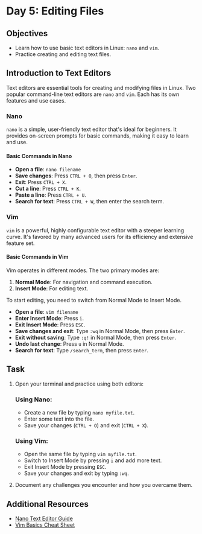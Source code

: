 # Day 5: Editing Files

## Objectives
- Learn how to use basic text editors in Linux: `nano` and `vim`.
- Practice creating and editing text files.

## Introduction to Text Editors

Text editors are essential tools for creating and modifying files in Linux. Two popular command-line text editors are `nano` and `vim`. Each has its own features and use cases.

### Nano

`nano` is a simple, user-friendly text editor that's ideal for beginners. It provides on-screen prompts for basic commands, making it easy to learn and use.

#### Basic Commands in Nano

- **Open a file**: `nano filename`
- **Save changes**: Press `CTRL + O`, then press `Enter`.
- **Exit**: Press `CTRL + X`.
- **Cut a line**: Press `CTRL + K`.
- **Paste a line**: Press `CTRL + U`.
- **Search for text**: Press `CTRL + W`, then enter the search term.

### Vim

`vim` is a powerful, highly configurable text editor with a steeper learning curve. It's favored by many advanced users for its efficiency and extensive feature set.

#### Basic Commands in Vim

Vim operates in different modes. The two primary modes are:

1. **Normal Mode**: For navigation and command execution.
2. **Insert Mode**: For editing text.

To start editing, you need to switch from Normal Mode to Insert Mode.

- **Open a file**: `vim filename`
- **Enter Insert Mode**: Press `i`.
- **Exit Insert Mode**: Press `ESC`.
- **Save changes and exit**: Type `:wq` in Normal Mode, then press `Enter`.
- **Exit without saving**: Type `:q!` in Normal Mode, then press `Enter`.
- **Undo last change**: Press `u` in Normal Mode.
- **Search for text**: Type `/search_term`, then press `Enter`.

## Task

1. Open your terminal and practice using both editors:

   ### Using Nano:
    - Create a new file by typing `nano myfile.txt`.
    - Enter some text into the file.
    - Save your changes (`CTRL + O`) and exit (`CTRL + X`).

   ### Using Vim:
    - Open the same file by typing `vim myfile.txt`.
    - Switch to Insert Mode by pressing `i` and add more text.
    - Exit Insert Mode by pressing `ESC`.
    - Save your changes and exit by typing `:wq`.

2. Document any challenges you encounter and how you overcame them.

## Additional Resources
- [Nano Text Editor Guide](https://www.nano-editor.org/docs.php)
- [Vim Basics Cheat Sheet](https://www.fprintf.net/vimCheatSheet.html)

